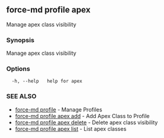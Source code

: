 ## force-md profile apex

Manage apex class visibility

### Synopsis

Manage apex class visibility

### Options

```
  -h, --help   help for apex
```

### SEE ALSO

* [force-md profile](force-md_profile.md)	 - Manage Profiles
* [force-md profile apex add](force-md_profile_apex_add.md)	 - Add Apex Class to Profile
* [force-md profile apex delete](force-md_profile_apex_delete.md)	 - Delete apex class visibility
* [force-md profile apex list](force-md_profile_apex_list.md)	 - List apex classes

